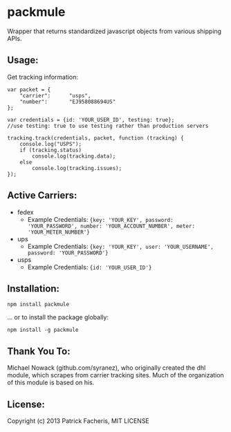 # packmule
Wrapper that returns standardized javascript objects from various shipping APIs.

## Usage:
Get tracking information:

    var packet = {
        "carrier":      "usps",
        "number":       "EJ958088694US"
    };

    var credentials = {id: 'YOUR_USER_ID', testing: true};
    //use testing: true to use testing rather than production servers

    tracking.track(credentials, packet, function (tracking) {
        console.log("USPS");
        if (tracking.status)
            console.log(tracking.data); 
        else
            console.log(tracking.issues);
    });

## Active Carriers:

* fedex
  * Example Credentials:
    `{key: 'YOUR_KEY', password: 'YOUR_PASSWORD', number: 'YOUR_ACCOUNT_NUMBER', meter: 'YOUR_METER_NUMBER'}`
* ups
  * Example Credentials:
    `{key: 'YOUR_KEY', user: 'YOUR_USERNAME', password: 'YOUR_PASSWORD'}`
* usps
  * Example Credentials:
    `{id: 'YOUR_USER_ID'}`

## Installation:
`npm install packmule`

... or to install the package globally:

`npm install -g packmule`

## Thank You To:
Michael Nowack (github.com/syranez), who originally created the dhl module, which scrapes from carrier tracking sites. Much of the organization of this module is based on his.

## License:
Copyright (c) 2013 Patrick Facheris, MIT LICENSE
